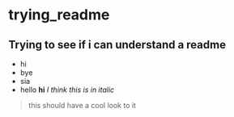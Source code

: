 # trying_readme
## Trying to see if i can understand a readme
* hi
* bye
* sia
* hello
**hi**
*I think this is in italic*
> this should have a cool look to it
